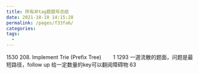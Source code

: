 ```yaml
---
title: 所有非tag题题号总结
date: 2021-10-10 14:15:28
permalink: /pages/f33fa6/
categories:
tags:
  - 
---
```

1530
208. Implement Trie (Prefix Tree)        1
1293 一道流散的题面，问题是最短路径，follow up 给一定数量的key可以翻阅障碍物
63